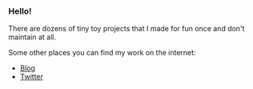 ### Hello!

There are dozens of tiny toy projects that I made for fun once and don't maintain at all.

Some other places you can find my work on the internet:

* [Blog](https://64zbit.com)
* [Twitter](https://twitter.com/64zbit)

<!--
**dougpark/dougpark** is a ✨ _special_ ✨ repository because its `README.md` (this file) appears on your GitHub profile.

Here are some ideas to get you started:

- 🔭 I’m currently working on ...
- 🌱 I’m currently learning ...
- 👯 I’m looking to collaborate on ...
- 🤔 I’m looking for help with ...
- 💬 Ask me about ...
- 📫 How to reach me: ...
- 😄 Pronouns: ...
- ⚡ Fun fact: ...
-->
